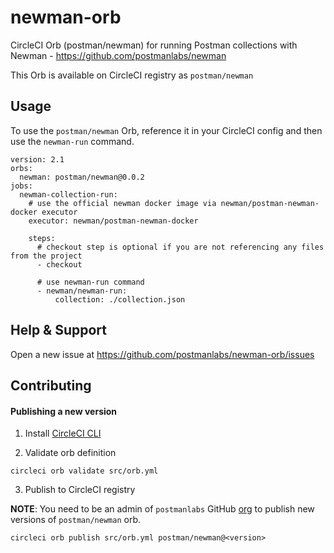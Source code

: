# newman-orb
CircleCI Orb (postman/newman) for running Postman collections with Newman - https://github.com/postmanlabs/newman

This Orb is available on CircleCI registry as `postman/newman`

## Usage
To use the `postman/newman` Orb, reference it in your CircleCI config and then use the `newman-run` command.
```
version: 2.1
orbs:
  newman: postman/newman@0.0.2
jobs:
  newman-collection-run:
    # use the official newman docker image via newman/postman-newman-docker executor
    executor: newman/postman-newman-docker
    
    steps:
      # checkout step is optional if you are not referencing any files from the project
      - checkout
      
      # use newman-run command
      - newman/newman-run:
          collection: ./collection.json
```

## Help & Support
Open a new issue at https://github.com/postmanlabs/newman-orb/issues

## Contributing
#### Publishing a new version

1. Install [CircleCI CLI](https://github.com/CircleCI-Public/circleci-cli/blob/master/README.md#getting-started)

2. Validate orb definition
```
circleci orb validate src/orb.yml
```

3. Publish to CircleCI registry

**NOTE**: You need to be an admin of `postmanlabs` GitHub [org](https://github.com/postmanlabs) to publish new versions of `postman/newman` orb.

```
circleci orb publish src/orb.yml postman/newman@<version>
```